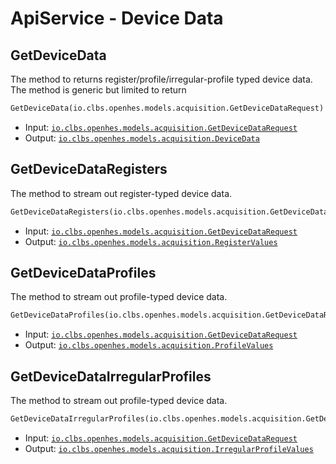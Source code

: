 # ApiService - Device Data

## GetDeviceData

The method to returns register/profile/irregular-profile typed device data. The method is generic but limited to return

```proto
GetDeviceData(io.clbs.openhes.models.acquisition.GetDeviceDataRequest) returns (io.clbs.openhes.models.acquisition.DeviceData)
```

- Input: [`io.clbs.openhes.models.acquisition.GetDeviceDataRequest`](model-io-clbs-openhes-models-acquisition-getdevicedatarequest.md)
- Output: [`io.clbs.openhes.models.acquisition.DeviceData`](model-io-clbs-openhes-models-acquisition-devicedata.md)

## GetDeviceDataRegisters

The method to stream out register-typed device data.

```proto
GetDeviceDataRegisters(io.clbs.openhes.models.acquisition.GetDeviceDataRequest) returns (io.clbs.openhes.models.acquisition.RegisterValues)
```

- Input: [`io.clbs.openhes.models.acquisition.GetDeviceDataRequest`](model-io-clbs-openhes-models-acquisition-getdevicedatarequest.md)
- Output: [`io.clbs.openhes.models.acquisition.RegisterValues`](model-io-clbs-openhes-models-acquisition-registervalues.md)

## GetDeviceDataProfiles

The method to stream out profile-typed device data.

```proto
GetDeviceDataProfiles(io.clbs.openhes.models.acquisition.GetDeviceDataRequest) returns (io.clbs.openhes.models.acquisition.ProfileValues)
```

- Input: [`io.clbs.openhes.models.acquisition.GetDeviceDataRequest`](model-io-clbs-openhes-models-acquisition-getdevicedatarequest.md)
- Output: [`io.clbs.openhes.models.acquisition.ProfileValues`](model-io-clbs-openhes-models-acquisition-profilevalues.md)

## GetDeviceDataIrregularProfiles

The method to stream out profile-typed device data.

```proto
GetDeviceDataIrregularProfiles(io.clbs.openhes.models.acquisition.GetDeviceDataRequest) returns (io.clbs.openhes.models.acquisition.IrregularProfileValues)
```

- Input: [`io.clbs.openhes.models.acquisition.GetDeviceDataRequest`](model-io-clbs-openhes-models-acquisition-getdevicedatarequest.md)
- Output: [`io.clbs.openhes.models.acquisition.IrregularProfileValues`](model-io-clbs-openhes-models-acquisition-irregularprofilevalues.md)

